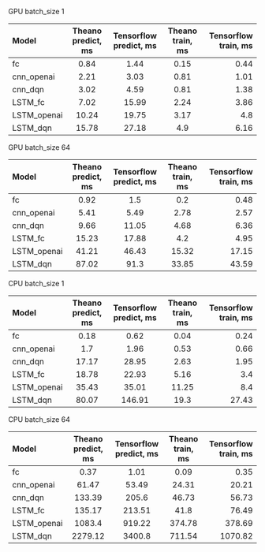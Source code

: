 

 GPU batch_size 1

|Model|Theano predict, ms|Tensorflow predict, ms|Theano train, ms|Tensorflow train, ms|
| :---|:---:|:---:|:---:|---:|
fc|0.84|1.44|0.15|0.44
cnn_openai|2.21|3.03|0.81|1.01
cnn_dqn|3.02|4.59|0.81|1.38
LSTM_fc|7.02|15.99|2.24|3.86
LSTM_openai|10.24|19.75|3.17|4.8
LSTM_dqn|15.78|27.18|4.9|6.16


 GPU batch_size 64

|Model|Theano predict, ms|Tensorflow predict, ms|Theano train, ms|Tensorflow train, ms|
| :---|:---:|:---:|:---:|---:|
fc|0.92|1.5|0.2|0.48
cnn_openai|5.41|5.49|2.78|2.57
cnn_dqn|9.66|11.05|4.68|6.36
LSTM_fc|15.23|17.88|4.2|4.95
LSTM_openai|41.21|46.43|15.32|17.15
LSTM_dqn|87.02|91.3|33.85|43.59


 CPU batch_size 1

|Model|Theano predict, ms|Tensorflow predict, ms|Theano train, ms|Tensorflow train, ms|
| :---|:---:|:---:|:---:|---:|
fc|0.18|0.62|0.04|0.24
cnn_openai|1.7|1.96|0.53|0.66
cnn_dqn|17.17|28.95|2.63|1.95
LSTM_fc|18.78|22.93|5.16|3.4
LSTM_openai|35.43|35.01|11.25|8.4
LSTM_dqn|80.07|146.91|19.3|27.43


 CPU batch_size 64

|Model|Theano predict, ms|Tensorflow predict, ms|Theano train, ms|Tensorflow train, ms|
| :---|:---:|:---:|:---:|---:|
fc|0.37|1.01|0.09|0.35
cnn_openai|61.47|53.49|24.31|20.21
cnn_dqn|133.39|205.6|46.73|56.73
LSTM_fc|135.17|213.51|41.8|76.49
LSTM_openai|1083.4|919.22|374.78|378.69
LSTM_dqn|2279.12|3400.8|711.54|1070.82
